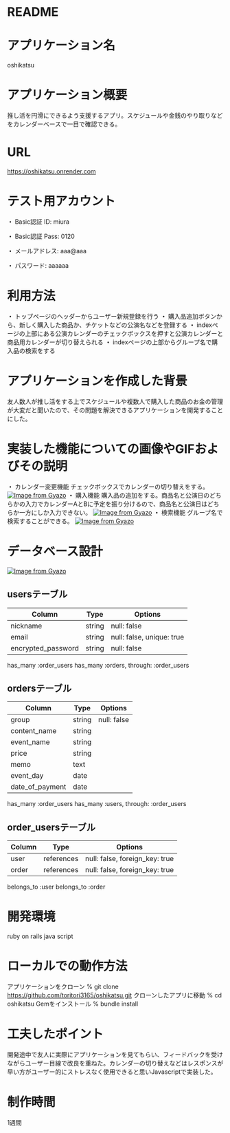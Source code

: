 # README

# アプリケーション名
oshikatsu
# アプリケーション概要
推し活を円滑にできるよう支援するアプリ。スケジュールや金銭のやり取りなどをカレンダーベースで一目で確認できる。
# URL
https://oshikatsu.onrender.com
# テスト用アカウント	

__・__ Basic認証 ID: miura

__・__ Basic認証 Pass: 0120

__・__ メールアドレス: aaa@aaa

__・__ パスワード: aaaaaa
# 利用方法
__・__ トップページのヘッダーからユーザー新規登録を行う
__・__ 購入品追加ボタンから、新しく購入した商品か、チケットなどの公演名などを登録する
__・__ indexページの上部にある公演カレンダーのチェックボックスを押すと公演カレンダーと商品用カレンダーが切り替えられる
__・__ indexページの上部からグループ名で購入品の検索をする
# アプリケーションを作成した背景
友人数人が推し活をする上でスケジュールや複数人で購入した商品のお金の管理が大変だと聞いたので、その問題を解決できるアプリケーションを開発することにした。
# 実装した機能についての画像やGIFおよびその説明
__・__ カレンダー変更機能
チェックボックスでカレンダーの切り替えをする。
[![Image from Gyazo](https://i.gyazo.com/eb62bba8506dcf5f3b1a271062ebaf7c.gif)](https://gyazo.com/eb62bba8506dcf5f3b1a271062ebaf7c)
__・__ 購入機能
購入品の追加をする。商品名と公演日のどちらかの入力でカレンダーAとBに予定を振り分けるので、商品名と公演日はどちらか一方にしか入力できない。
[![Image from Gyazo](https://i.gyazo.com/4112ca937cd3905c038ed5310a0865fc.gif)](https://gyazo.com/4112ca937cd3905c038ed5310a0865fc)
__・__ 検索機能
グループ名で検索することができる。
[![Image from Gyazo](https://i.gyazo.com/1a355f7ffffb6afe7b2fadf10d328432.gif)](https://gyazo.com/1a355f7ffffb6afe7b2fadf10d328432)

# データベース設計	
[![Image from Gyazo](https://i.gyazo.com/89a689f0316165f1182c2a870431dc2e.png)](https://gyazo.com/89a689f0316165f1182c2a870431dc2e)

## usersテーブル
|  Column           |Type   |Options                   |
|-------------------|-------|--------------------------|
|nickname           |string |null: false               |
|email              |string |null: false, unique: true |
|encrypted_password |string |null: false               |

has_many :order_users
has_many :orders, through: :order_users

## ordersテーブル
| Column         |Type   |Options     |
|----------------|-------|------------|
|group           |string |null: false |
|content_name    |string |            |
|event_name      |string |            |
|price           |string |            |
|memo            |text   |            |
|event_day       |date   |            |
|date_of_payment |date   |            |


has_many :order_users
has_many :users, through: :order_users

## order_usersテーブル
| Column | Type      |Options                        |
|--------|-----------|-------------------------------|
|user    |references |null: false, foreign_key: true |
|order   |references |null: false, foreign_key: true |

belongs_to :user
belongs_to :order

# 開発環境
ruby on rails
java script

# ローカルでの動作方法
アプリケーションをクローン
% git clone https://github.com/toritori3165/oshikatsu.git
クローンしたアプリに移動
% cd oshikatsu
Gemをインストール
% bundle install

# 工夫したポイント	
開発途中で友人に実際にアプリケーションを見てもらい、フィードバックを受けながらユーザー目線で改良を重ねた。カレンダーの切り替えなどはレスポンスが早い方がユーザー的にストレスなく使用できると思いJavascriptで実装した。

# 制作時間
1週間